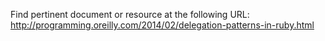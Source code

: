 Find pertinent document or resource at the following URL:
http://programming.oreilly.com/2014/02/delegation-patterns-in-ruby.html
